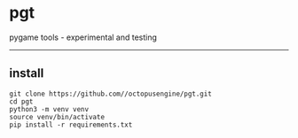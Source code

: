 # pgt

pygame tools - experimental and testing

---

## install

```
git clone https://github.com//octopusengine/pgt.git
cd pgt
python3 -m venv venv  
source venv/bin/activate
pip install -r requirements.txt
```
